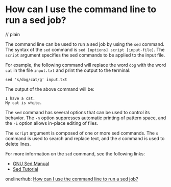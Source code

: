 # How can I use the command line to run a sed job?
// plain

The command line can be used to run a sed job by using the `sed` command. The syntax of the `sed` command is `sed [options] script [input-file]`. The `script` argument specifies the sed commands to be applied to the input file.

For example, the following command will replace the word `dog` with the word `cat` in the file `input.txt` and print the output to the terminal:
```
sed 's/dog/cat/g' input.txt
```
The output of the above command will be:
```
I have a cat.
My cat is white.
```

The `sed` command has several options that can be used to control its behavior. The `-n` option suppresses automatic printing of pattern space, and the `-i` option allows in-place editing of files.

The `script` argument is composed of one or more sed commands. The `s` command is used to search and replace text, and the `d` command is used to delete lines.

For more information on the `sed` command, see the following links:
- [GNU Sed Manual](https://www.gnu.org/software/sed/manual/sed.html)
- [Sed Tutorial](https://www.grymoire.com/Unix/Sed.html)

onelinerhub: [How can I use the command line to run a sed job?](https://onelinerhub.com/cli-sed/how-can-i-use-the-command-line-to-run-a-sed-job)